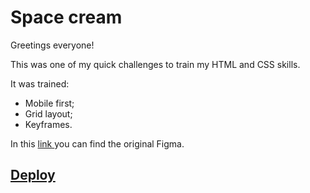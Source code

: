 <h1>Space cream</h1>

Greetings everyone!

This was one of my quick challenges to train my HTML and CSS skills. 

It was trained:

- Mobile first;
- Grid layout;
- Keyframes.

In this <a href="https://www.figma.com/file/pddZCuQIRLjk5dEHQ4L4YR/Stage-03---Grid-com-anima%C3%A7%C3%B5es/duplicate?node-id=0%3A1"> link </a> you can find the original Figma.

<h2><a href="https://henriquekishida.github.io/Space-Cream/">Deploy</a></h2>

